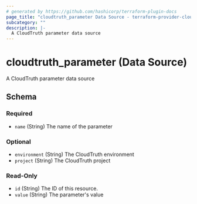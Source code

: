 ```yaml
---
# generated by https://github.com/hashicorp/terraform-plugin-docs
page_title: "cloudtruth_parameter Data Source - terraform-provider-cloudtruth"
subcategory: ""
description: |-
  A CloudTruth parameter data source
---
```


# cloudtruth_parameter (Data Source)

A CloudTruth parameter data source



<!-- schema generated by tfplugindocs -->
## Schema

### Required

- `name` (String) The name of the parameter

### Optional

- `environment` (String) The CloudTruth environment
- `project` (String) The CloudTruth project

### Read-Only

- `id` (String) The ID of this resource.
- `value` (String) The parameter's value


